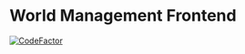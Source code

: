 # World Management Frontend
[![CodeFactor](https://www.codefactor.io/repository/github/rimmerzine/world-management-frontend/badge)](https://www.codefactor.io/repository/github/rimmerzine/world-management-frontend)
